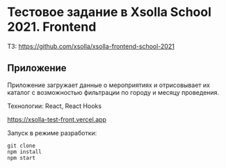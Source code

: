 # Тестовое задание в Xsolla School 2021. Frontend

ТЗ: https://github.com/xsolla/xsolla-frontend-school-2021

## Приложение
Приложение загружает данные о мероприятиях и отрисовывает их каталог с возможностью фильтрации по городу и месяцу проведения.

Технологии: React, React Hooks

https://xsolla-test-front.vercel.app

Запуск в режиме разработки: 
```
git clone
npm install
npm start
```
